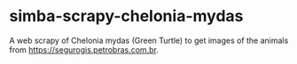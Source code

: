 # simba-scrapy-chelonia-mydas
A web scrapy of Chelonia mydas (Green Turtle) to get images of the animals from https://segurogis.petrobras.com.br.
